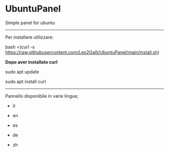 # UbuntuPanel
Simple panel for ubuntu

** **

Per installare utilizzare:

bash <(curl -s https://raw.githubusercontent.com/Leo2Galli/UbuntuPanel/main/install.sh)


**Dopo aver installato curl**

sudo apt update

sudo apt install curl

** **

Pannello disponibile in varie lingue;

- it

- en

- es

- de

- zh
